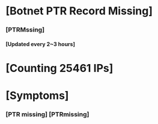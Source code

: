 # [Botnet PTR Record Missing]
### [PTRMssing]
#### [Updated every 2~3 hours]

# [Counting 25461 IPs]

# [Symptoms] 
###   [PTR missing] [PTRmissing]
